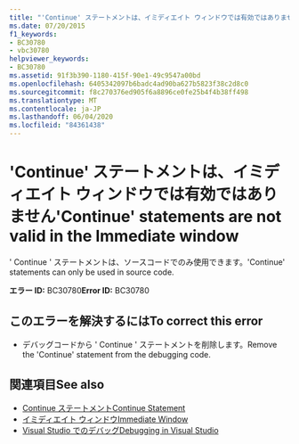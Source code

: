 ```yaml
---
title: "'Continue' ステートメントは、イミディエイト ウィンドウでは有効ではありません"
ms.date: 07/20/2015
f1_keywords:
- BC30780
- vbc30780
helpviewer_keywords:
- BC30780
ms.assetid: 91f3b390-1180-415f-90e1-49c9547a00bd
ms.openlocfilehash: 6405342097b6badc4ad90ba627b5823f38c2d8c0
ms.sourcegitcommit: f8c270376ed905f6a8896ce0fe25b4f4b38ff498
ms.translationtype: MT
ms.contentlocale: ja-JP
ms.lasthandoff: 06/04/2020
ms.locfileid: "84361438"
---
```

# <a name="continue-statements-are-not-valid-in-the-immediate-window"></a><span data-ttu-id="e2f11-102">'Continue' ステートメントは、イミディエイト ウィンドウでは有効ではありません</span><span class="sxs-lookup"><span data-stu-id="e2f11-102">'Continue' statements are not valid in the Immediate window</span></span>
<span data-ttu-id="e2f11-103">' Continue ' ステートメントは、ソースコードでのみ使用できます。</span><span class="sxs-lookup"><span data-stu-id="e2f11-103">'Continue' statements can only be used in source code.</span></span>  
  
 <span data-ttu-id="e2f11-104">**エラー ID:** BC30780</span><span class="sxs-lookup"><span data-stu-id="e2f11-104">**Error ID:** BC30780</span></span>  
  
## <a name="to-correct-this-error"></a><span data-ttu-id="e2f11-105">このエラーを解決するには</span><span class="sxs-lookup"><span data-stu-id="e2f11-105">To correct this error</span></span>  
  
- <span data-ttu-id="e2f11-106">デバッグコードから ' Continue ' ステートメントを削除します。</span><span class="sxs-lookup"><span data-stu-id="e2f11-106">Remove the 'Continue' statement from the debugging code.</span></span>  
  
## <a name="see-also"></a><span data-ttu-id="e2f11-107">関連項目</span><span class="sxs-lookup"><span data-stu-id="e2f11-107">See also</span></span>

- [<span data-ttu-id="e2f11-108">Continue ステートメント</span><span class="sxs-lookup"><span data-stu-id="e2f11-108">Continue Statement</span></span>](../language-reference/statements/continue-statement.md)
- [<span data-ttu-id="e2f11-109">イミディエイト ウィンドウ</span><span class="sxs-lookup"><span data-stu-id="e2f11-109">Immediate Window</span></span>](/visualstudio/ide/reference/immediate-window)
- [<span data-ttu-id="e2f11-110">Visual Studio でのデバッグ</span><span class="sxs-lookup"><span data-stu-id="e2f11-110">Debugging in Visual Studio</span></span>](/visualstudio/debugger/debugger-feature-tour)
